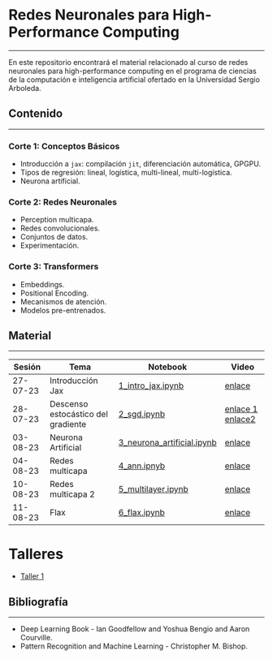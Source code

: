 # Redes Neuronales para High-Performance Computing
---

En este repositorio encontrará el material relacionado al curso de redes neuronales para high-performance computing en el programa de ciencias de la computación e inteligencia artificial ofertado en la Universidad Sergio Arboleda.

## Contenido
---

### Corte 1: Conceptos Básicos

- Introducción a `jax`: compilación `jit`, diferenciación automática, GPGPU.
- Tipos de regresión: lineal, logística, multi-lineal, multi-logística.
- Neurona artificial.

### Corte 2: Redes Neuronales

- Perception multicapa.
- Redes convolucionales.
- Conjuntos de datos.
- Experimentación.

### Corte 3: Transformers

- Embeddings.
- Positional Encoding.
- Mecanismos de atención.
- Modelos pre-entrenados.


## Material
---

| Sesión | Tema | Notebook | Video |
| --- | --- | --- | --- |
| 27-07-23 | Introducción Jax | [1_intro_jax.ipynb](https://github.com/juselara1/usa_neural_networks/blob/main/src/1_intro_jax.ipynb) | [enlace](https://drive.google.com/file/d/1k5NshKXbQ4XlNrzzznrtnYPCfu4N7Xg-/view?usp=sharing) |
| 28-07-23 | Descenso estocástico del gradiente | [2_sgd.ipynb](https://github.com/juselara1/usa_neural_networks/blob/main/src/2_sgd.ipynb) | [enlace 1](https://drive.google.com/file/d/1lrsew2o77j2OS3nxaptVqqBGe7ukkFVl/view?usp=sharing) [enlace2](https://drive.google.com/file/d/17IKvT5n-3rf1IVyUORHQmcImjzpXCpyK/view?usp=sharing) |
| 03-08-23 | Neurona Artificial | [3_neurona_artificial.ipynb](https://github.com/juselara1/usa_neural_networks/blob/main/src/3_neurona_artificial.ipynb) | [enlace](https://drive.google.com/file/d/1kZjKJcrdH2N0q_iTZLqvhm9w7UqJNhuL/view?usp=drive_link) |
| 04-08-23 | Redes multicapa | [4_ann.ipnyb](https://github.com/juselara1/usa_neural_networks/blob/main/src/4_ann.ipynb) | [enlace](https://drive.google.com/file/d/1kcpcINyOz2YJdT_Tlqr1YMwUb4pKPRhn/view?usp=drive_link) |
| 10-08-23 | Redes multicapa 2 | [5_multilayer.ipynb](https://github.com/juselara1/usa_neural_networks/blob/main/src/5_multilayer.ipynb) | [enlace](https://drive.google.com/file/d/1UlqBOYX9adCr768fHAW-3Z91Fu4D3xuz/view?usp=drive_link) |
| 11-08-23 | Flax | [6_flax.ipynb](https://github.com/juselara1/usa_neural_networks/blob/main/src/6_flax.ipynb) | [enlace](https://drive.google.com/file/d/14jX0IyDbwOjdqLf7U9S7Ncq6p567HYP9/view?usp=drive_link) |

# Talleres

- [Taller 1](https://github.com/juselara1/usa_neural_networks/blob/main/src/taller1.ipynb)

## Bibliografía
---

- Deep Learning Book - Ian Goodfellow and Yoshua Bengio and Aaron Courville.
- Pattern Recognition and Machine Learning - Christopher M. Bishop.
